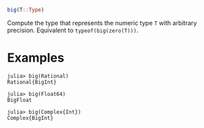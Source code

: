 ```julia
big(T::Type)
```

Compute the type that represents the numeric type `T` with arbitrary precision. Equivalent to `typeof(big(zero(T)))`.

# Examples

```jldoctest
julia> big(Rational)
Rational{BigInt}

julia> big(Float64)
BigFloat

julia> big(Complex{Int})
Complex{BigInt}
```
